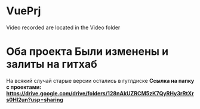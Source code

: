 # VuePrj
Video recorded are located in the Video folder
# Оба проекта Были изменены и залиты на гитхаб
На всякий случай старые версии остались в гуглдиске
**Ссылка на папку с проектами: https://drive.google.com/drive/folders/128nAkUZRCM5zK7QyRHy3rRtXrs0HI2un?usp=sharing**
